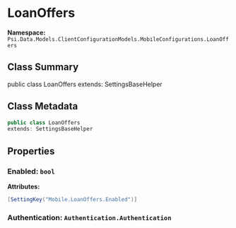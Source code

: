 # LoanOffers

**Namespace:** `Psi.Data.Models.ClientConfigurationModels.MobileConfigurations.LoanOffers`

## Class Summary

public class LoanOffers
extends: SettingsBaseHelper

## Class Metadata

```typescript
public class LoanOffers
extends: SettingsBaseHelper
```

## Properties

### Enabled: `bool`



**Attributes:**
```csharp
[SettingKey("Mobile.LoanOffers.Enabled")]
```

### Authentication: `Authentication.Authentication`


